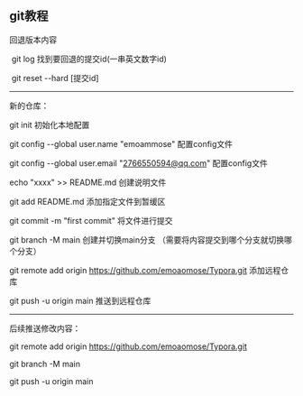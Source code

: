 ## git教程

回退版本内容

​	git log   找到要回退的提交id(一串英文数字id)

​	git reset --hard [提交id]

------------------------------------------------------------------------------

新的仓库：

git init   初始化本地配置

git config --global user.name "emoammose"   配置config文件

git config --global user.email "2766550594@qq.com" 配置config文件

echo "xxxx" >> README.md    创建说明文件 

git add README.md   添加指定文件到暂缓区

git commit -m "first commit"   将文件进行提交

git branch -M main  创建并切换main分支 （需要将内容提交到哪个分支就切换哪个分支）

git remote add origin https://github.com/emoaomose/Typora.git  添加远程仓库

git push -u origin main   推送到远程仓库

------------------------------------------------------------------------------

后续推送修改内容：

git remote add origin https://github.com/emoaomose/Typora.git   

git branch -M main

git push -u origin main

